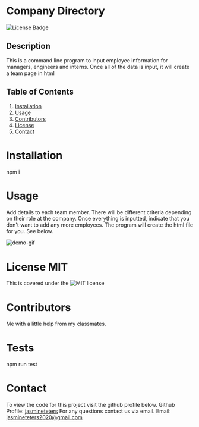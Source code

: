 # Company Directory

![License Badge](https://img.shields.io/badge/license-MIT-blue.svg)

## Description

This is a command line program to input employee information for managers, engineers and interns. Once all of the data is input, it will create a team page in html

## Table of Contents

1. [Installation](##Installation)
2. [Usage](##Usage)
3. [Contributors](##Contributors)
4. [License](##License)
5. [Contact](##Contact)

# Installation

npm i

# Usage

Add details to each team member. There will be different criteria depending on their role at the company. Once everything is inputted, indicate that you don't want to add any more employees. The program will create the html file for you. See below.

![demo-gif](templates/company-directory.gif)

# License MIT

This is covered under the ![MIT license](https://opensource.org/licenses/MIT)

# Contributors

Me with a little help from my classmates.

# Tests

npm run test

# Contact

To view the code for this project visit the github profile below.
Github Profile: [jasmineteters](github.com/jasmineteters)
For any questions contact us via email.
Email: [jasmineteters2020@gmail.com](mailto:jasmineteters2020@gmail.com)
